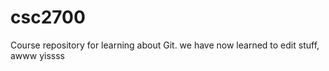 csc2700
=======

Course repository for learning about Git.
 we have now learned to edit stuff, awww yissss
